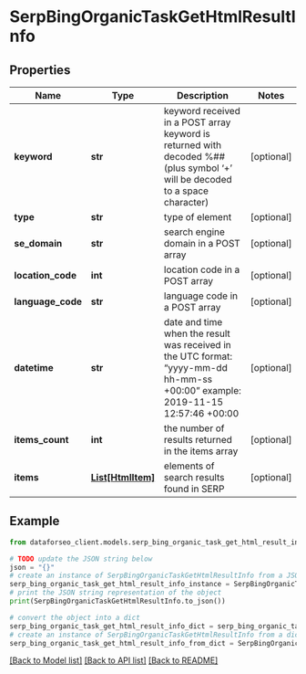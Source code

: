 # SerpBingOrganicTaskGetHtmlResultInfo


## Properties

Name | Type | Description | Notes
------------ | ------------- | ------------- | -------------
**keyword** | **str** | keyword received in a POST array keyword is returned with decoded %## (plus symbol ‘+’ will be decoded to a space character) | [optional] 
**type** | **str** | type of element | [optional] 
**se_domain** | **str** | search engine domain in a POST array | [optional] 
**location_code** | **int** | location code in a POST array | [optional] 
**language_code** | **str** | language code in a POST array | [optional] 
**datetime** | **str** | date and time when the result was received in the UTC format: “yyyy-mm-dd hh-mm-ss +00:00” example: 2019-11-15 12:57:46 +00:00 | [optional] 
**items_count** | **int** | the number of results returned in the items array | [optional] 
**items** | [**List[HtmlItem]**](HtmlItem.md) | elements of search results found in SERP | [optional] 

## Example

```python
from dataforseo_client.models.serp_bing_organic_task_get_html_result_info import SerpBingOrganicTaskGetHtmlResultInfo

# TODO update the JSON string below
json = "{}"
# create an instance of SerpBingOrganicTaskGetHtmlResultInfo from a JSON string
serp_bing_organic_task_get_html_result_info_instance = SerpBingOrganicTaskGetHtmlResultInfo.from_json(json)
# print the JSON string representation of the object
print(SerpBingOrganicTaskGetHtmlResultInfo.to_json())

# convert the object into a dict
serp_bing_organic_task_get_html_result_info_dict = serp_bing_organic_task_get_html_result_info_instance.to_dict()
# create an instance of SerpBingOrganicTaskGetHtmlResultInfo from a dict
serp_bing_organic_task_get_html_result_info_from_dict = SerpBingOrganicTaskGetHtmlResultInfo.from_dict(serp_bing_organic_task_get_html_result_info_dict)
```
[[Back to Model list]](../README.md#documentation-for-models) [[Back to API list]](../README.md#documentation-for-api-endpoints) [[Back to README]](../README.md)


